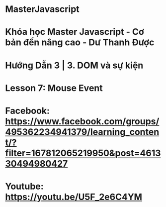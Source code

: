 # MasterJavascript
# Khóa học Master Javascript - Cơ bản đến nâng cao - Dư Thanh Được

# Hướng Dẫn 3 | 3. DOM và sự kiện

  # Lesson 7: Mouse Event
  # Facebook: https://www.facebook.com/groups/495362234941379/learning_content/?filter=167812065219950&post=461330494980427
  # Youtube: https://youtu.be/U5F_2e6C4YM